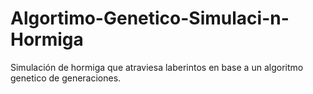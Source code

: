 # Algortimo-Genetico-Simulaci-n-Hormiga
Simulación de hormiga que atraviesa laberintos en base a un algoritmo genetico de generaciones.
